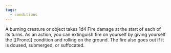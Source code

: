 ```yaml
---
tags:
  - conditions
---
```

A burning creature or object takes 1d4 Fire damage at the start of each of its turns. As an action, you can extinguish fire on yourself by giving yourself the [[Prone]] condition and rolling on the ground. The fire also goes out if it is doused, submerged, or suffocated.

